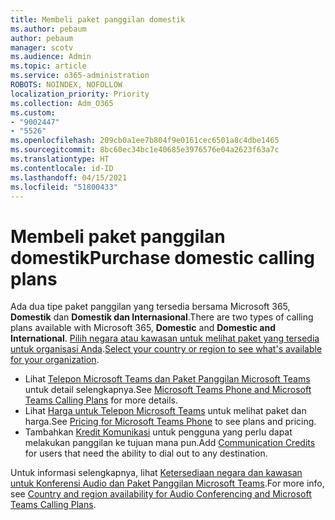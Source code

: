 ```yaml
---
title: Membeli paket panggilan domestik
ms.author: pebaum
author: pebaum
manager: scotv
ms.audience: Admin
ms.topic: article
ms.service: o365-administration
ROBOTS: NOINDEX, NOFOLLOW
localization_priority: Priority
ms.collection: Adm_O365
ms.custom:
- "9002447"
- "5526"
ms.openlocfilehash: 209cb0a1ee7b804f9e0161cec6501a8c4dbe1465
ms.sourcegitcommit: 8bc60ec34bc1e40685e3976576e04a2623f63a7c
ms.translationtype: HT
ms.contentlocale: id-ID
ms.lasthandoff: 04/15/2021
ms.locfileid: "51800433"
---
```

# <a name="purchase-domestic-calling-plans"></a><span data-ttu-id="3d3ed-102">Membeli paket panggilan domestik</span><span class="sxs-lookup"><span data-stu-id="3d3ed-102">Purchase domestic calling plans</span></span>

<span data-ttu-id="3d3ed-103">Ada dua tipe paket panggilan yang tersedia bersama Microsoft 365, **Domestik** dan **Domestik dan Internasional**.</span><span class="sxs-lookup"><span data-stu-id="3d3ed-103">There are two types of calling plans available with Microsoft 365, **Domestic** and **Domestic and International**.</span></span> <span data-ttu-id="3d3ed-104">[Pilih negara atau kawasan untuk melihat paket yang tersedia untuk organisasi Anda](https://docs.microsoft.com/MicrosoftTeams/country-and-region-availability-for-audio-conferencing-and-calling-plans/country-and-region-availability-for-audio-conferencing-and-calling-plans#select-your-country-or-region-to-see-whats-available-for-your-organization).</span><span class="sxs-lookup"><span data-stu-id="3d3ed-104">[Select your country or region to see what's available for your organization](https://docs.microsoft.com/MicrosoftTeams/country-and-region-availability-for-audio-conferencing-and-calling-plans/country-and-region-availability-for-audio-conferencing-and-calling-plans#select-your-country-or-region-to-see-whats-available-for-your-organization).</span></span>

- <span data-ttu-id="3d3ed-105">Lihat [Telepon Microsoft Teams dan Paket Panggilan Microsoft Teams](https://docs.microsoft.com/MicrosoftTeams/calling-plan-landing-page) untuk detail selengkapnya.</span><span class="sxs-lookup"><span data-stu-id="3d3ed-105">See [Microsoft Teams Phone and Microsoft Teams Calling Plans](https://docs.microsoft.com/MicrosoftTeams/calling-plan-landing-page) for more details.</span></span>
- <span data-ttu-id="3d3ed-106">Lihat [Harga untuk Telepon Microsoft Teams](https://www.microsoft.com/microsoft-365/microsoft-teams/voice-calling#Requirements) untuk melihat paket dan harga.</span><span class="sxs-lookup"><span data-stu-id="3d3ed-106">See [Pricing for Microsoft Teams Phone](https://www.microsoft.com/microsoft-365/microsoft-teams/voice-calling#Requirements) to see plans and pricing.</span></span>
- <span data-ttu-id="3d3ed-107">Tambahkan [Kredit Komunikasi](https://docs.microsoft.com/MicrosoftTeams/country-and-region-availability-for-audio-conferencing-and-calling-plans/country-and-region-availability-for-audio-conferencing-and-calling-plans#communications-credits) untuk pengguna yang perlu dapat melakukan panggilan ke tujuan mana pun.</span><span class="sxs-lookup"><span data-stu-id="3d3ed-107">Add [Communication Credits](https://docs.microsoft.com/MicrosoftTeams/country-and-region-availability-for-audio-conferencing-and-calling-plans/country-and-region-availability-for-audio-conferencing-and-calling-plans#communications-credits) for users that need the ability to dial out to any destination.</span></span>

<span data-ttu-id="3d3ed-108">Untuk informasi selengkapnya, lihat [Ketersediaan negara dan kawasan untuk Konferensi Audio dan Paket Panggilan Microsoft Teams](https://docs.microsoft.com/MicrosoftTeams/country-and-region-availability-for-audio-conferencing-and-calling-plans/country-and-region-availability-for-audio-conferencing-and-calling-plans).</span><span class="sxs-lookup"><span data-stu-id="3d3ed-108">For more info, see [Country and region availability for Audio Conferencing and Microsoft Teams Calling Plans](https://docs.microsoft.com/MicrosoftTeams/country-and-region-availability-for-audio-conferencing-and-calling-plans/country-and-region-availability-for-audio-conferencing-and-calling-plans).</span></span> 
